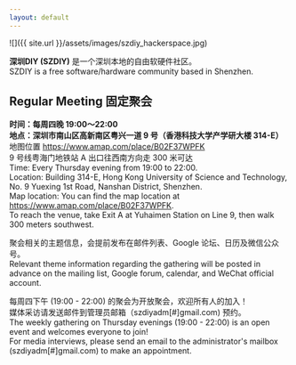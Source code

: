 ```yaml
---
layout: default
---
```


<div class="home-photo" markdown="span">
![]({{ site.url }}/assets/images/szdiy_hackerspace.jpg)
</div>

**深圳DIY (SZDIY)** 是一个深圳本地的自由软硬件社区。
<br/>SZDIY is a free software/hardware community based in Shenzhen.


## Regular Meeting 固定聚会

**时间：每周四晚 19:00～22:00**  
**地点：深圳市南山区高新南区粤兴一道 9 号（香港科技大学产学研大楼 314-E）**  
地图位置 https://www.amap.com/place/B02F37WPFK  
9 号线粤海门地铁站 A 出口往西南方向走 300 米可达  
Time: Every Thursday evening from 19:00 to 22:00.  
Location: Building 314-E, Hong Kong University of Science and Technology, No. 9 Yuexing 1st Road, Nanshan District, Shenzhen.  
Map location: You can find the map location at https://www.amap.com/place/B02F37WPFK.  
To reach the venue, take Exit A at Yuhaimen Station on Line 9, then walk 300 meters southwest.

聚会相关的主题信息，会提前发布在邮件列表、Google 论坛、日历及微信公众号。  
Relevant theme information regarding the gathering will be posted in advance on the mailing list, Google forum, calendar, and WeChat official account.

每周四下午 (19:00 - 22:00) 的聚会为开放聚会，欢迎所有人的加入！  
媒体采访请发送邮件到管理员邮箱（szdiyadm[#]gmail.com) 预约。  
The weekly gathering on Thursday evenings (19:00 - 22:00) is an open event and welcomes everyone to join!   
For media interviews, please send an email to the administrator's mailbox (szdiyadm[#]gmail.com) to make an appointment.
